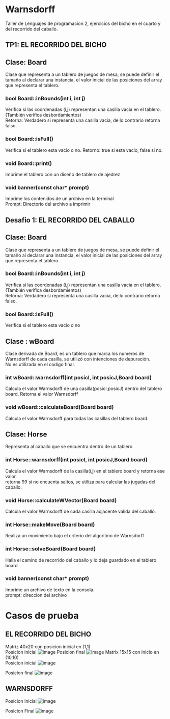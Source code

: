 # Warnsdorff
Taller de Lenguajes de programacion 2, ejercicios del bicho en el cuarto y del recorrido del caballo.
## TP1: EL RECORRIDO DEL BICHO
## Clase: Board
Clase que representa a un tablero de juegos de mesa, se puede definir el tamaño al declarar una instancia, el valor inicial de las posiciones del array que representa el tablero.

### bool Board::inBounds(int i, int j)
Verifica si las coordenadas (i,j) representan una casilla vacia en el tablero.(También verifica desbordamientos) <br />
Retorna: Verdadero si representa una casilla vacia, de lo contrario retorna falso.
### bool Board::isFull()
  Verifica si el tablero esta vacio o no.
  Retorno: true si esta vacio, false si no.
### void Board::print()
Imprime el tablero con un diseño de tablero de ajedrez
### void banner(const char* prompt)
Imprime los contenidos de un archivo en la terminal <br />
Prompt: Directorio del archivo a imprimir
## Desafio 1: EL RECORRIDO DEL CABALLO
## Clase: Board
Clase que representa a un tablero de juegos de mesa, se puede definir el tamaño al declarar una instancia, el valor inicial de las posiciones del array que representa el tablero.
### bool Board::inBounds(int i, int j)
Verifica si las coordenadas (i,j) representan una casilla vacia en el tablero.(También verifica desbordamientos) <br />
Retorna: Verdadero si representa una casilla vacia, de lo contrario retorna falso.
### bool Board::isFull()
  Verifica si el tablero esta vacio o no
## Clase : wBoard
Clase derivada de Board, es un tablero que marca los numeros de Warnsdorff de cada casilla, se utilizó con intenciones de depuración. <br />
No es utilizada en el codigo final.
### int wBoard::warnsdorff(int posicI, int posicJ,Board board)
Calcula el valor Warnsdorff de una casilla(posicI,posicJ) dentro del tablero board.
Retorna el valor Warnsdorff
### void wBoard::calculateBoard(Board board)
Calcula el valor Warnsdorff para todas las casillas del tablero board.
## Clase: Horse
Representa al caballo que se encuentra dentro de un tablero
### int Horse::warnsdorff(int posicI, int posicJ,Board board)
Calcula el valor Warnsdorff de la casilla(i,j) en el tablero board y retorna ese valor. <br />
retorna 99 si no encuenta saltos, se utiliza para calcular las jugadas del caballo.
### void Horse::calculateWVector(Board board)
Calcula el valor Warnsdorff de cada casilla adjacente valida del caballo.

### int Horse::makeMove(Board board)
Realiza un movimiento bajo el criterio del algoritmo de Warnsdorff
### int Horse::solveBoard(Board board)
Halla el camino de recorrido del caballo y lo deja guardado en el tablero board
### void banner(const char* prompt)
Imprime un archivo de texto en la consola. <br />
prompt: direccion del archivo

# Casos de prueba
## EL RECORRIDO DEL BICHO
Matriz 40x20 con posicion inicial en (1,1) <br />
Posicion inicial
![image](https://user-images.githubusercontent.com/67608871/160844468-a6df7361-dfd6-4ccc-9875-5cca36581fec.png)
Posicion final
![image](https://user-images.githubusercontent.com/67608871/160845268-e2d883ed-0267-463f-a5b2-a42e0ce008db.png)
Matrix 15x15 con inicio en (10,10) <br />
Posicion inicial
![image](https://user-images.githubusercontent.com/67608871/160853599-6abc081a-23f9-45a2-9a31-b53655f3013e.png)

Posicion final
![image](https://user-images.githubusercontent.com/67608871/160852416-09e91061-6541-4904-8158-14f61d432af6.png)
## WARNSDORFF
Posicion Inicial
![image](https://user-images.githubusercontent.com/67608871/160856621-d52914f3-2967-44db-9729-465dc841972a.png)

Posicion Final
![image](https://user-images.githubusercontent.com/67608871/160857415-1f20f6d3-de72-4239-83a1-c55f8911c16b.png)


